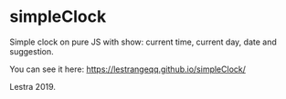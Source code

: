 # simpleClock

Simple clock on pure JS with show: current time, current day, date and suggestion.

You can see it here: https://lestrangeqq.github.io/simpleClock/

Lestra 2019.
